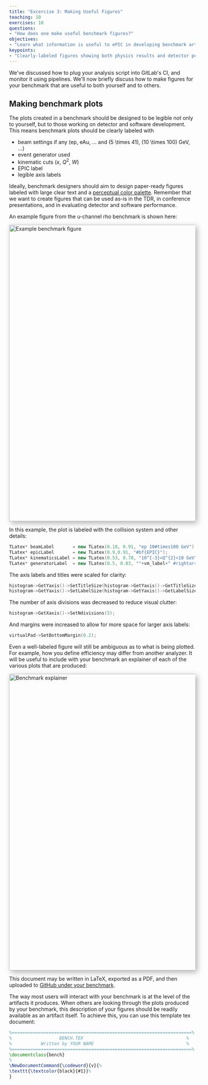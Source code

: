 ```yaml
---
title: "Excercise 3: Making Useful Figures"
teaching: 10
exercises: 10
questions:
- "How does one make useful benchmark figures?"
objectives:
- "Learn what information is useful to ePIC in developing benchmark artifacts and figures"
keypoints:
- "Clearly-labeled figures showing both physics results and detector performance plots will be helpful during detector and software development."
---
```


We've discussed how to plug your analysis script into GitLab's CI, and monitor it using pipelines. We'll now briefly discuss how to make figures for your benchmark that are useful to both yourself and to others. 

## Making benchmark plots

The plots created in a benchmark should be designed to be legible not only to yourself, but to those working on detector and software development. This means benchmark plots should be clearly labeled with

- beam settings if any (ep, eAu, ... and \(5 \times 41\), \(10 \times 100\) GeV, ...)
- event generator used
- kinematic cuts ($x$, $Q^2$, $W$)
- EPIC label
- legible axis labels

Ideally, benchmark designers should aim to design paper-ready figures labeled with large clear text and a [perceptual color palette](https://root.cern/blog/rainbow-color-map/). Remember that we want to create figures that can be used as-is in the TDR, in conference presentations, and in evaluating detector and software performance.

An example figure from the u-channel rho benchmark is shown here:

<img src="{{ page.root }}/fig/example_benchfig.png" alt="Example benchmark figure" width="800" style="box-shadow: 5px 5px 15px rgba(0, 0, 0, 0.3);">

In this example, the plot is labeled with the collision system and other details:
```c++
TLatex* beamLabel       = new TLatex(0.18, 0.91, "ep 10#times100 GeV");
TLatex* epicLabel       = new TLatex(0.9,0.91, "#bf{EPIC}");
TLatex* kinematicsLabel = new TLatex(0.53, 0.78, "10^{-3}<Q^{2}<10 GeV^{2}, W>2 GeV");
TLatex* generatorLabel  = new TLatex(0.5, 0.83, ""+vm_label+" #rightarrow "+daug_label+" eSTARlight");
```
The axis labels and titles were scaled for clarity:
```c++
histogram->GetYaxis()->SetTitleSize(histogram->GetYaxis()->GetTitleSize()*1.5);
histogram->GetYaxis()->SetLabelSize(histogram->GetYaxis()->GetLabelSize()*1.5);
```
The number of axis divisions was decreased to reduce visual clutter:
```c++
histogram->GetXaxis()->SetNdivisions(5);
```
And margins were increased to allow for more space for larger axis labels:
```c++
virtualPad->SetBottomMargin(0.2);
```

Even a well-labeled figure will still be ambiguous as to what is being plotted. For example, how you define efficiency may differ from another analyzer. It will be useful to include with your benchmark an explainer of each of the various plots that are produced:

<img src="{{ page.root }}/fig/benchmarkplots_explained.png" alt="Benchmark explainer" width="800" style="box-shadow: 5px 5px 15px rgba(0, 0, 0, 0.3);">

This document may be written in LaTeX, exported as a PDF, and then uploaded to [GitHub under your benchmark](https://github.com/eic/physics_benchmarks/blob/pr/u_channel_sweger/benchmarks/u_rho/BenchmarkPlotsExplained.pdf).

The way most users will interact with your benchmark is at the level of the artifacts it produces. When others are looking through the plots produced by your benchmark, this description of your figures should be readily available as an artifact itself. To achieve this, you can use this template tex document:

```tex
%====================================================================%
%                  BENCH.TEX                                       %
%           Written by YOUR NAME                                   %
%====================================================================%
\documentclass{bench}
%
\NewDocumentCommand{\codeword}{v}{%
\texttt{\textcolor{black}{#1}}%
}
```



